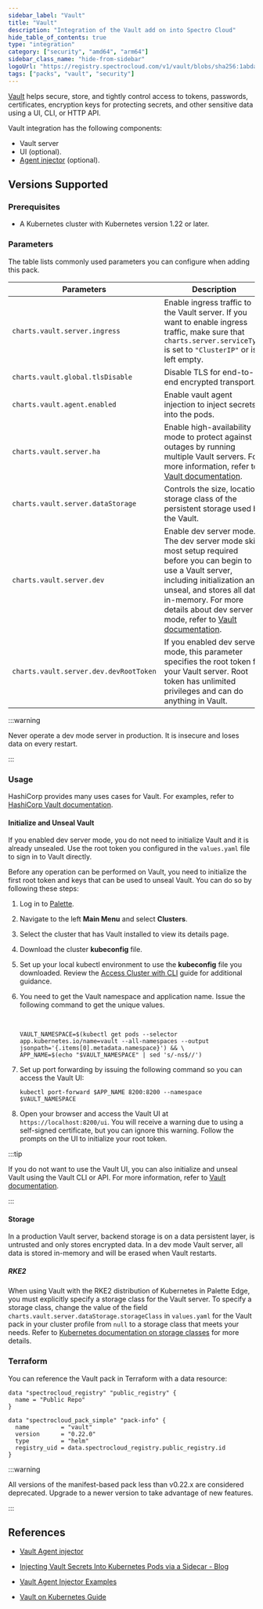 ```yaml
---
sidebar_label: "Vault"
title: "Vault"
description: "Integration of the Vault add on into Spectro Cloud"
hide_table_of_contents: true
type: "integration"
category: ["security", "amd64", "arm64"]
sidebar_class_name: "hide-from-sidebar"
logoUrl: "https://registry.spectrocloud.com/v1/vault/blobs/sha256:1abda0173be1fd4ddfeccd2ff15089edd38a25e433ad7bb562a770d92992c7af?type=image.webp"
tags: ["packs", "vault", "security"]
---
```


[Vault](https://www.vaultproject.io/) helps secure, store, and tightly control access to tokens, passwords,
certificates, encryption keys for protecting secrets, and other sensitive data using a UI, CLI, or HTTP API.

Vault integration has the following components:

- Vault server
- UI (optional).
- [Agent injector](https://www.vaultproject.io/docs/platform/k8s/injector/) (optional).

## Versions Supported

<Tabs queryString="versions">

<TabItem label="0.22.x" value="0.22.x">

### Prerequisites

- A Kubernetes cluster with Kubernetes version 1.22 or later.

### Parameters

The table lists commonly used parameters you can configure when adding this pack.

| Parameters                             | Description                                                                                                                                                                                                                                                                                                                   | Default  |
| -------------------------------------- | ----------------------------------------------------------------------------------------------------------------------------------------------------------------------------------------------------------------------------------------------------------------------------------------------------------------------------- | -------- |
| `charts.vault.server.ingress`          | Enable ingress traffic to the Vault server. If you want to enable ingress traffic, make sure that `charts.server.serviceType` is set to `"ClusterIP"` or is left empty.                                                                                                                                                       | `False`  |
| `charts.vault.global.tlsDisable`       | Disable TLS for end-to-end encrypted transport.                                                                                                                                                                                                                                                                               | `True`   |
| `charts.vault.agent.enabled`           | Enable vault agent injection to inject secrets into the pods.                                                                                                                                                                                                                                                                 | `-`      |
| `charts.vault.server.ha`               | Enable high-availability mode to protect against outages by running multiple Vault servers. For more information, refer to [Vault documentation](https://developer.hashicorp.com/vault/docs/internals/high-availability).                                                                                                     | `false`  |
| `charts.vault.server.dataStorage`      | Controls the size, location, storage class of the persistent storage used by the Vault.                                                                                                                                                                                                                                       |          |
| `charts.vault.server.dev`              | Enable dev server mode. The dev server mode skips most setup required before you can begin to use a Vault server, including initialization and unseal, and stores all data in-memory. For more details about dev server mode, refer to [Vault documentation](https://developer.hashicorp.com/vault/docs/concepts/dev-server). | `False`  |
| `charts.vault.server.dev.devRootToken` | If you enabled dev server mode, this parameter specifies the root token for your Vault server. Root token has unlimited privileges and can do anything in Vault.                                                                                                                                                              | `"root"` |

:::warning

Never operate a dev mode server in production. It is insecure and loses data on every restart.

:::

### Usage

HashiCorp provides many uses cases for Vault. For examples, refer to
[HashiCorp Vault documentation](https://developer.hashicorp.com/vault/docs/use-cases).

#### Initialize and Unseal Vault

If you enabled dev server mode, you do not need to initialize Vault and it is already unsealed. Use the root token you
configured in the `values.yaml` file to sign in to Vault directly.

Before any operation can be performed on Vault, you need to initialize the first root token and keys that can be used to
unseal Vault. You can do so by following these steps:

1. Log in to [Palette](https://console.spectrocloud.com).

2. Navigate to the left **Main Menu** and select **Clusters**.

3. Select the cluster that has Vault installed to view its details page.

4. Download the cluster **kubeconfig** file.

5. Set up your local kubectl environment to use the **kubeconfig** file you downloaded. Review the
   [Access Cluster with CLI](../clusters/cluster-management/palette-webctl.md) guide for additional guidance.

6. You need to get the Vault namespace and application name. Issue the following command to get the unique values.

   <br />

   ```shell
   VAULT_NAMESPACE=$(kubectl get pods --selector app.kubernetes.io/name=vault --all-namespaces --output jsonpath='{.items[0].metadata.namespace}') && \
   APP_NAME=$(echo "$VAULT_NAMESPACE" | sed 's/-ns$//')
   ```

7. Set up port forwarding by issuing the following command so you can access the Vault UI:

   ```
   kubectl port-forward $APP_NAME 8200:8200 --namespace $VAULT_NAMESPACE
   ```

8. Open your browser and access the Vault UI at `https://localhost:8200/ui`. You will receive a warning due to using a
   self-signed certificate, but you can ignore this warning. Follow the prompts on the UI to initialize your root token.

:::tip

If you do not want to use the Vault UI, you can also initialize and unseal Vault using the Vault CLI or API. For more
information, refer to
[Vault documentation](https://developer.hashicorp.com/vault/docs/platform/k8s/helm/run#initialize-and-unseal-vault).

:::

#### Storage

In a production Vault server, backend storage is on a data persistent layer, is untrusted and only stores encrypted
data. In a dev mode Vault server, all data is stored in-memory and will be erased when Vault restarts.

##### RKE2

When using Vault with the RKE2 distribution of Kubernetes in Palette Edge, you must explicitly specify a storage class
for the Vault server. To specify a storage class, change the value of the field
`charts.vault.server.dataStorage.storageClass` in `values.yaml` for the Vault pack in your cluster profile from `null`
to a storage class that meets your needs. Refer to
[Kubernetes documentation on storage classes](https://kubernetes.io/docs/concepts/storage/storage-classes/) for more
details.

### Terraform

You can reference the Vault pack in Terraform with a data resource:

```hcl
data "spectrocloud_registry" "public_registry" {
  name = "Public Repo"
}

data "spectrocloud_pack_simple" "pack-info" {
  name         = "vault"
  version      = "0.22.0"
  type         = "helm"
  registry_uid = data.spectrocloud_registry.public_registry.id
}
```

</TabItem>

<TabItem label="Deprecated" value="Deprecated">

:::warning

All versions of the manifest-based pack less than v0.22.x are considered deprecated. Upgrade to a newer version to take
advantage of new features.

:::

</TabItem>

</Tabs>

## References

- [Vault Agent injector](https://www.vaultproject.io/docs/platform/k8s/injector/)

- [Injecting Vault Secrets Into Kubernetes Pods via a Sidecar - Blog](https://www.hashicorp.com/blog/injecting-vault-secrets-into-kubernetes-pods-via-a-sidecar/)

- [Vault Agent Injector Examples](https://www.vaultproject.io/docs/platform/k8s/injector/examples/)

- [Vault on Kubernetes Guide](https://www.vaultproject.io/docs/platform/k8s/helm/run)
